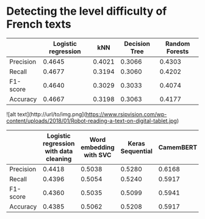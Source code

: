 # Detecting the level difficulty of French texts

|                  | Logistic regression | kNN | Decision Tree | Random Forests |
|------------------|---------------------|-----|---------------|----------------|
| Precision        | 0.4645              | 0.4021 | 0.3066   | 0.4303         |
| Recall           | 0.4677              | 0.3194 | 0.3060   | 0.4202         |
| F1-score         | 0.4640              | 0.3029 | 0.3033   | 0.4074         |
| Accuracy         | 0.4667              | 0.3198   | 0.3063 | 0.4177         |


![alt text](http://url/to/img.png](https://www.rsipvision.com/wp-content/uploads/2018/01/Robot-reading-a-text-on-digital-tablet.jpg)


|                  | Logistic regression with data cleaning | Word embedding with SVC | Keras Sequential | CamemBERT |
|------------------|---------------------|-----|---------------|----------------|
| Precision        | 0.4418              | 0.5038 | 0.5280   | 0.6168 |
| Recall           | 0.4396              | 0.5054 | 0.5240   | 0.5917 |
| F1-score         | 0.4360              | 0.5035 | 0.5099   | 0.5941 |
| Accuracy         | 0.4385              | 0.5062 | 0.5208   | 0.5917 |


